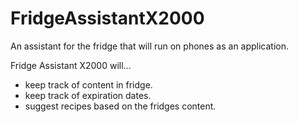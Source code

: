 # FridgeAssistantX2000

An assistant for the fridge that will run on phones as an application.


Fridge Assistant X2000 will... 
- keep track of content in fridge.
- keep track of expiration dates.
- suggest recipes based on the fridges content.
